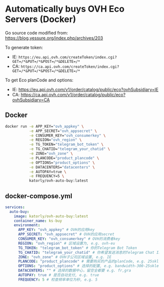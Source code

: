 # Automatically buys OVH Eco Servers (Docker)

Go source code modified from: https://blog.yessure.org/index.php/archives/203

To generate token:

- IE: `https://eu.api.ovh.com/createToken/index.cgi?GET=/*&PUT=/*&POST=/*&DELETE=/*`
- CA: `https://ca.api.ovh.com/createToken/index.cgi?GET=/*&PUT=/*&POST=/*&DELETE=/*`

To get Eco planCode and options:

- IE: https://eu.api.ovh.com/v1/order/catalog/public/eco?ovhSubsidiary=IE
- CA: https://ca.api.ovh.com/v1/order/catalog/public/eco?ovhSubsidiary=CA

## Docker

```bash
docker run -e APP_KEY="ovh_appkey" \
           -e APP_SECRET="ovh_appsecret" \
           -e CONSUMER_KEY="ovh_consumerkey" \
           -e REGION="ovh_region" \
           -e TG_TOKEN="telegram_bot_token" \
           -e TG_CHATID="telegram_your_chatid" \
           -e ZONE="ovh_zone" \
           -e PLANCODE="product_plancode" \
           -e OPTIONS="product_options" \
           -e DATACENTERS="datacenters" \
           -e AUTOPAY=true \
           -e FREQUENCY=5 \
           katorly/ovh-auto-buy:latest
```

## docker-compose.yml

```yaml
services:
  auto-buy:
    image: katorly/ovh-auto-buy:latest
    container_name: ks-buy
    environment:
      APP_KEY: "ovh_appkey" # OVH的应用key
      APP_SECRET: "ovh_appsecret" # OVH的应用secret
      CONSUMER_KEY: "ovh_consumerkey" # OVH的消费者key
      REGION: "ovh_region" # 区域设置为, e.g. ovh-eu
      TG_TOKEN: "telegram_bot_token" # 你的Telegram Bot Token
      TG_CHATID: "telegram_your_chatid" # 你希望发送消息的Telegram Chat ID
      ZONE: "ovh_zone" # OVH子公司区域设置, e.g. IE
      PLANCODE: "product_plancode" # 需要购买的产品的planCode, e.g. 25skleb01
      OPTIONS: "product_options" # 选择的配置, e.g. bandwidth-300-25skle,ram-32g-ecc-2400-25skle,softraid-2x450nvme-25skle
      DATACENTERS: "" # 选择的数据中心，留空全都要 e.g. fr,gra
      AUTOPAY: true # 是否自动支付, e.g. true
      FREQUENCY: 5 # 检查频率单位为秒, e.g. 5
```

